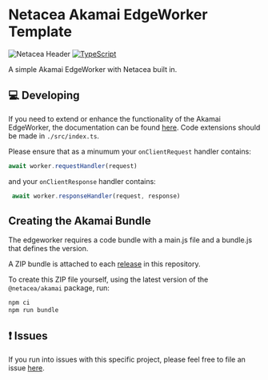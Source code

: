 # Netacea Akamai EdgeWorker Template

![Netacea Header](https://assets.ntcacdn.net/header.jpg)
[![TypeScript](https://img.shields.io/badge/%3C%2F%3E-TypeScript-%230074c1.svg)](http://www.typescriptlang.org/)

A simple Akamai EdgeWorker with Netacea built in.

## 💻 Developing

If you need to extend or enhance the functionality of the Akamai EdgeWorker, the documentation can be found [here](https://developer.akamai.com/akamai-edgeworkers-overview).
Code extensions should be made in `./src/index.ts`.

Please ensure that as a minumum your `onClientRequest` handler contains:

```javascript
await worker.requestHandler(request)
```

and your `onClientResponse` handler contains:

```javascript
 await worker.responseHandler(request, response)
```

## Creating the Akamai Bundle

The edgeworker requires a code bundle with a main.js file and a bundle.js that defines the version.

A ZIP bundle is attached to each
[release](https://github.com/Netacea/akamai-edgeworker-template-typescript/releases)
in this repository.

To create this ZIP file yourself, using the latest version of the `@netacea/akamai` package, run:

```bash
npm ci
npm run bundle
```

## ❗ Issues

If you run into issues with this specific project, please feel free to file an issue [here](https://github.com/Netacea/akamai-edgeworker-template-typescript/issues).
